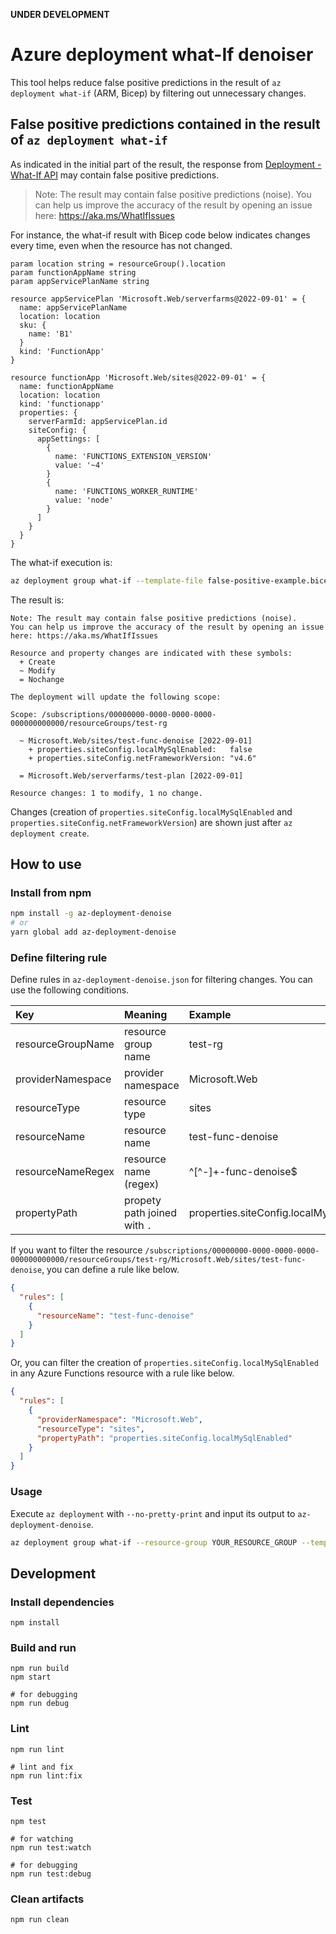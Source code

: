 **UNDER DEVELOPMENT**

# Azure deployment what-If denoiser

This tool helps reduce false positive predictions in the result of `az deployment what-if` (ARM, Bicep) by filtering out unnecessary changes.

## False positive predictions contained in the result of `az deployment what-if`

As indicated in the initial part of the result, the response from [Deployment - What-If API](https://learn.microsoft.com/ja-jp/rest/api/resources/deployments/what-if?view=rest-resources-2021-04-01&tabs=HTTP) may contain false positive predictions.

> Note: The result may contain false positive predictions (noise).
> You can help us improve the accuracy of the result by opening an issue here: https://aka.ms/WhatIfIssues

For instance, the what-if result with Bicep code below indicates changes every time, even when the resource has not changed.

```bicep
param location string = resourceGroup().location
param functionAppName string
param appServicePlanName string

resource appServicePlan 'Microsoft.Web/serverfarms@2022-09-01' = {
  name: appServicePlanName
  location: location
  sku: {
    name: 'B1'
  }
  kind: 'FunctionApp'
}

resource functionApp 'Microsoft.Web/sites@2022-09-01' = {
  name: functionAppName
  location: location
  kind: 'functionapp'
  properties: {
    serverFarmId: appServicePlan.id
    siteConfig: {
      appSettings: [
        {
          name: 'FUNCTIONS_EXTENSION_VERSION'
          value: '~4'
        }
        {
          name: 'FUNCTIONS_WORKER_RUNTIME'
          value: 'node'
        }
      ]
    }
  }
}
```

The what-if execution is:

```bash
az deployment group what-if --template-file false-positive-example.bicep --name test-deployment --resource-group test-rg --parameters functionAppName=test-func-denoise appServicePlanName=test-plan
```

The result is:

```
Note: The result may contain false positive predictions (noise).
You can help us improve the accuracy of the result by opening an issue here: https://aka.ms/WhatIfIssues

Resource and property changes are indicated with these symbols:
  + Create
  ~ Modify
  = Nochange

The deployment will update the following scope:

Scope: /subscriptions/00000000-0000-0000-0000-000000000000/resourceGroups/test-rg

  ~ Microsoft.Web/sites/test-func-denoise [2022-09-01]
    + properties.siteConfig.localMySqlEnabled:   false
    + properties.siteConfig.netFrameworkVersion: "v4.6"

  = Microsoft.Web/serverfarms/test-plan [2022-09-01]

Resource changes: 1 to modify, 1 no change.
```

Changes (creation of `properties.siteConfig.localMySqlEnabled` and `properties.siteConfig.netFrameworkVersion`) are shown just after `az deployment create`.

## How to use

### Install from npm

```bash
npm install -g az-deployment-denoise
# or
yarn global add az-deployment-denoise
```

### Define filtering rule

Define rules in `az-deployment-denoise.json` for filtering changes.
You can use the following conditions.

 | Key               | Meaning                       | Example                                 |
 |:------------------|:------------------------------|:----------------------------------------|
 | resourceGroupName | resource group name           | test-rg                                 |
 | providerNamespace | provider namespace            | Microsoft.Web                           |
 | resourceType      | resource type                 | sites                                   |
 | resourceName      | resource name                 | test-func-denoise                       |
 | resourceNameRegex | resource name (regex)         | ^[^-]+-func-denoise$                    |
 | propertyPath      | propety path joined with `.`  | properties.siteConfig.localMySqlEnabled |

If you want to filter the resource `/subscriptions/00000000-0000-0000-0000-000000000000/resourceGroups/test-rg/Microsoft.Web/sites/test-func-denoise`, you can define a rule like below.

```json
{
  "rules": [
    {
      "resourceName": "test-func-denoise"
    }
  ]
}
```

Or, you can filter the creation of `properties.siteConfig.localMySqlEnabled` in any Azure Functions resource with a rule like below.

```json
{
  "rules": [
    {
      "providerNamespace": "Microsoft.Web",
      "resourceType": "sites",
      "propertyPath": "properties.siteConfig.localMySqlEnabled"
    }
  ]
}
```

### Usage

Execute `az deployment` with `--no-pretty-print` and input its output to `az-deployment-denoise`.

```bash
az deployment group what-if --resource-group YOUR_RESOURCE_GROUP --template-file YOUR_TEMPLATE_FILE --no-pretty-print | az-deployment-denoise
```

## Development

### Install dependencies

```
npm install
```

### Build and run

```
npm run build
npm start

# for debugging
npm run debug
```

### Lint

```
npm run lint

# lint and fix
npm run lint:fix
```

### Test

```
npm test

# for watching
npm run test:watch

# for debugging
npm run test:debug
```

### Clean artifacts

```
npm run clean
```

